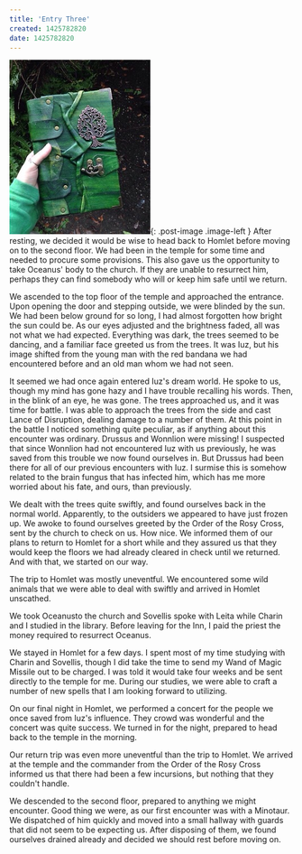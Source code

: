 ```yaml
---
title: 'Entry Three'
created: 1425782820
date: 1425782820
---
```

![Earth elementals](/assets/images/neurion-arkanith/elf-grimoire.jpg){: .post-image .image-left }
After resting, we decided it would be wise to head back to Homlet before moving on to the second floor. We had been in
the temple for some time and needed to procure some provisions. This also gave us the opportunity to take Oceanus' body
to the church. If they are unable to resurrect him, perhaps they can find somebody who will or keep him safe until we
return.

We ascended to the top floor of the temple and approached the entrance. Upon opening the door and stepping outside, we
were blinded by the sun. We had been below ground for so long, I had almost forgotten how bright the sun could be. As
our eyes adjusted and the brightness faded, all was not what we had expected. Everything was dark, the trees seemed to
be dancing, and a familiar face greeted us from the trees. It was Iuz, but his image shifted from the young man with the
red bandana we had encountered before and an old man whom we had not seen.

It seemed we had once again entered Iuz's dream world. He spoke to us, though my mind has gone hazy and I have trouble
recalling his words. Then, in the blink of an eye, he was gone. The trees approached us, and it was time for battle. I
was able to approach the trees from the side and cast Lance of Disruption, dealing damage to a number of them. At this
point in the battle I noticed something quite peculiar, as if anything about this encounter was ordinary. Drussus and
Wonnlion were missing! I suspected that since Wonnlion had not encountered Iuz with us previously, he was saved from
this trouble we now found ourselves in. But Drussus had been there for all of our previous encounters with Iuz. I
surmise this is somehow related to the brain fungus that has infected him, which has me more worried about his fate, and
ours, than previously.

We dealt with the trees quite swiftly, and found ourselves back in the normal world. Apparently, to the outsiders we
appeared to have just frozen up. We awoke to found ourselves greeted by the Order of the Rosy Cross, sent by the church
to check on us. How nice. We informed them of our plans to return to Homlet for a short while and they assured us that
they would keep the floors we had already cleared in check until we returned. And with that, we started on our way.

The trip to Homlet was mostly uneventful. We encountered some wild animals that we were able to deal with swiftly and
arrived in Homlet unscathed.

We took Oceanusto the church and Sovellis spoke with Leita while Charin and I studied in the library. Before leaving for
the Inn, I paid the priest the money required to resurrect Oceanus.

We stayed in Homlet for a few days. I spent most of my time studying with Charin and Sovellis, though I did take the
time to send my Wand of Magic Missile out to be charged. I was told it would take four weeks and be sent directly to the
temple for me. During our studies, we were able to craft a number of new spells that I am looking forward to utilizing.

On our final night in Homlet, we performed a concert for the people we once saved from Iuz's influence. They crowd was
wonderful and the concert was quite success. We turned in for the night, prepared to head back to the temple in the
morning.

Our return trip was even more uneventful than the trip to Homlet. We arrived at the temple and the commander from the
Order of the Rosy Cross informed us that there had been a few incursions, but nothing that they couldn't handle.

We descended to the second floor, prepared to anything we might encounter. Good thing we were, as our first encounter
was with a Minotaur. We dispatched of him quickly and moved into a small hallway with guards that did not seem to be
expecting us. After disposing of them, we found ourselves drained already and decided we should rest before moving on.
